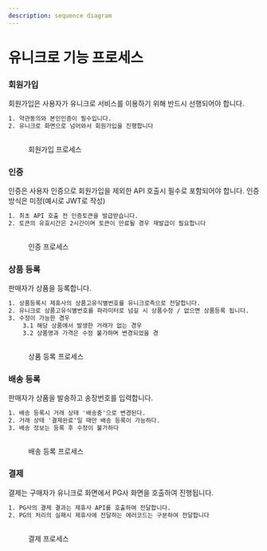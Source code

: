 ```yaml
---
description: sequence diagram
---
```


# 유니크로 기능 프로세스

### 회원가입

회원가입은 사용자가 유니크로 서비스를 이용하기 위해 반드시 선행되어야 합니다.

```html
1. 약관동의와 본인인증이 필수입니다.
2. 유니크로 화면으로 넘어와서 회원가입을 진행합니다
```

<figure><img src="https://mermaid.ink/img/pako:eNqVlM9OwkAQxl9ls2d4gR5IJPXgzcRrLwtdlEiLlvZgCAkIJkSIcpAEFAgmIppwQCnGg75Qd_sOTmlBWsq_puk22_l-33R2dvM4mZUpFnCOXhpUTVIxTU41okgqMfSsaigJqkkqgosk9ayGrOmIDV94r-FOuk_e79gdk1-PUDQWQ7zTZ7WqXRqx5w6y2w_s3URCYPaxzp8a1rjIezfIvmvxrsmHRQQDu297zBCKQ18k4DCbv5ZZBAnvtrwYV_wftCGhJfHulmzyzbuz-7W7t-WyeHdLf7H2tHTFsEJNNjEREFh_sMF6BXRwfBSkhMghCpS-KTEeyBwGdjtAvFyyy45hE-oQghLj0SAK6DuwkPU5tiY_LjKhUXLu17CvKrx5GgcLGrsZ6EVee7Hrb2v-MJhXoMhhPmtL7VZ6sW-EsDSWvofvEarK4amuNoQYX3jMe6EPVoPQFdjSBz6Ar-yreWzrzPmCziCArLDaaFt_rq1a5cOaTDdUDUewQjWFpGU48PKOjYT1M6pQCQvwKtMUMTK6hCW1AKHGhUx0eiin4dzDQopkcjSCnVPx5EpNYkHXDDoP8g5NL6rwB3bG5eA" alt=""><figcaption><p>회원가입 프로세스</p></figcaption></figure>

### 인증

인증은 사용자 인증으로 회원가입을 제외한 API 호출시 필수로 포함되어야 합니다. 인증방식은 미정(예시로 JWT로 작성)

```html
1. 최초 API 호출 전 인증토큰을 발급받습니다.
2. 토큰의 유효시간은 2시간이며 토큰이 만료될 경우 재발급이 필요합니다
```

<figure><img src="https://mermaid.ink/img/pako:eNqNks9LAkEUx_-Vx5wKVOjXZQ5CYoc6BQVd9jK5r5LctdbdQ4gHfxDFGnhQLBthA4kOBmIRBv1F7pv_oVnUQ7ZBcxqG7_fz3nzfK7Nc0UTGWQkvPbRzmM2LU0dYhg36UCCVfKfaMJlOkwxC_0ZVh-GThO39XeCwloK9o0Og_oSe-6CuA1UdAfXaNH6FFdVr0mNL1Qarc9aSfxmZzXBYT8HMBlSvqroE9dDR9BhANpOM6YnDRjwBpuPR9O1rBjp2UJxD-Nn4oYwQWqk6cvEh8geq-fJH91H1RToQ1dVhxPjQNv8H2IzLMhzJ6eR2aRagnRAzja3U71d1P6EPSb7OoTsI79rUbc3KBI3QH7IEs9CxRN7UC1COyhjMPUMLDcb11cQT4RVcgxl2RUu9C1O4uGPm3aLD-IkolDDBhOcWD67sHOOu4-FCNF-iuaryDSF8KcU" alt=""><figcaption><p>인증 프로세스</p></figcaption></figure>

### 상품 등록

판매자가 상품을 등록합니다.

```html
1. 상품등록시 제휴사의 상품고유식별번호를 유니크로측으로 전달합니다.
2. 유니크로 상품고유식별번호를 파라미터로 넘길 시 상품수정 / 없으면 상품등록 됩니다.
3. 수정이 가능한 경우 
    3.1 해당 상품에서 발생한 거래가 없는 경우
    3.2 상품명과 가격은 수정 불가하며 변경되었을 경
```

<figure><img src="https://mermaid.ink/img/pako:eNqVVEFP4kAY_Stf5qQJNrK4uNsYEg0e9rbJXnsZ6bgSpbilPRhjsq4eGuFAdiFxSTGQaPSgCQIHTdw_xMz8h52hpZTaovTUTt573_u-93WOUaGsE6SiCvlhE6NA8kX83cQlzQDx4IJVNoHX6vT2ml3VvcPgcyWXYx2Xu0P2616FtALs7JT_doD-eaTdNrBWg_UfPE6Akxy3Q6sOP72nXRc2v34BFT7Ec2EpqMU6TToYpnyY97Xsa0f0oiXyWypklKntscaZC_xvk7WfYjTyWysxNlVYSxSBUb83Grx4WjsmwfshJH0-F34F3udIPcHhTRc2dsxcpPHqNa_dJTQWHjhIP2llTp3o5AV7Cpbs11MPFSeGHm5nxovHGg064pRV23RwTvsOv3wa9X4Cu3LoRUMM5B9r9d4f0MfAC-v2eKu2QCzZCHUmjKCNt02AlIpu8bt9jNmvJhq28lacWSUzl54UZFZZm0Pz40tITFrxSLQ-yZW1hzJFAU7J_QTmXIq9EtnSixu5tItFKwyuKzO_rS-4yGQ_xSosNN3P0y2JISfNNr06jyaWC6VQiZglXNTFHXosjzVk7ZES0ZAqXnWyi-0DS0OacSKg9qGOLbKtF8W1itRdfFAhKYRtq_ztyCgg1TJtMgH597CPOvkPH6jshg" alt=""><figcaption><p>상품 등록 프로세스</p></figcaption></figure>

### 배송 등록

판매자가 상품을 발송하고 송장번호를 입력합니다.

```html
1. 배송 등록시 거래 상태 '배송중'으로 변경된다.
2. 거래 상태 '결제완료'일 때만 배송 등록이 가능하다.
3. 배송 정보는 등록 후 수정이 불가하다
```

<figure><img src="https://mermaid.ink/img/pako:eNqlU01LAkEY_isvc7FAJSuolhASO3QLuu5l3B1Lctdadw8hQmZEoAejhIpVFIQ6GKwfhwL7Q87sf2i23fzYtKT2tDM8X-8zvDkkZWSCBJQlpwZRJRJP4UMNK6IK_MOSntHALlfoU4vVK-7l6BiKRlnDtM0-u2gLEAkDtSx21QR626HNGrDHO9Z9cTkjnMMxG7R0bRfatGnCzv4eCLA6mwtLIy_WqNJeP-jB3NOyp-3T81vEYwKshcexgRULdtEE-6HKaq8zNOKx0IyYAqzPFYFh1xr2Bq5WQiP4eAJJ3y55Xo73OI4e59hVE7YTWtQ3eKlll5_nDDZZODh5IuEffPzNc_YY7LC_tz5hTlR50Xq52IZPyhls2LFo_R4C3pO1bgLMHHwO71ZHe-fD7vvC_XOXTX9gt_YJsynpqVf5rcyt_2jP6ziy8idVFEQK0RSckvli5hwPEelHRCEiEvivTJLYSOsiEtU8hxonMtbJrpziu4qEJE5nSRBhQ88cnKkSEnTNIF8gb7k9VP4DFlgWLQ" alt=""><figcaption><p>배송 등록 프로세스</p></figcaption></figure>

### 결제

결제는 구매자가 유니크로 화면에서 PG사 화면을 호출하여 진행됩니다.

```html
1. PG사의 결제 결과는 제휴사 API를 호출하여 전달합니다.
2. PG의 처리의 실패시 제휴사에 전달하는 에러코드는 구분하여 전달합니다
```

<figure><img src="https://mermaid.ink/img/pako:eNqtlVFr01AUx7_K4T5t0AWzza7eh4GjIr4NfM1LbO60uKaaJQ8yBqvbpNA-iKy4jbRE3JyDCnWrY4KfKPfe7-C9SdrEcsPitE_N6f_8zj3_nJ67jWpNiyCMtshrj9g1Uq2bzx2zYdggPmbNbToQ_hjS81M2eB8Hp48Lq6ss8Lk_Zm-HGHQNwsuRCAA7OWSX32LxVCDFfkA7bd4a0k8-PFx_AhgWJ0lxDsyF30d0cMSCHr0al9JSkwDba_EP7fhpPqkwQ50tVF3DsKSBOAI7uRAoYP0b9qUP_F3AW6OIuOcDP-6JuIJYXVtQHB3DckGk7C-8-pVz1qyFIKF6Ppaed-nnbvGm72upf3dus5wL-aOxZw4xX2aU9Oe-eElCn-RInsjhPX86JJ1T3v1azJaytCUfPjtpIjsVy-xFTVWV2FZxM1e0ZPbu7GRFTVDYmMjiHuh1Oxzt_hcbK9F05cJvsbHyrzby40N6McbwQIP1x_JECYx3--zjgYIRJwhMJBcb5t4kM5sSRWbOqusqZXZxxb8KZbqBoqUCbHBAg7MsOq8PfWnqR_wOhXf7tDPM70S9A_XlwhzlcEqE_K9nNqcg7LLBWeHplIiyEvFX60tfUXcCc6lKVuNHN-zan79l4PSKmoZKqEGchlm3xLW1LSEGcl-QBjEQFl8tsmF6m66BDHtHSL1XlumSR1Zd3GQIb5ibW6SETM9tPn1j1xB2HY9MRMnVl6h2fgMp_7Zk" alt=""><figcaption><p>결제 프로세스</p></figcaption></figure>

